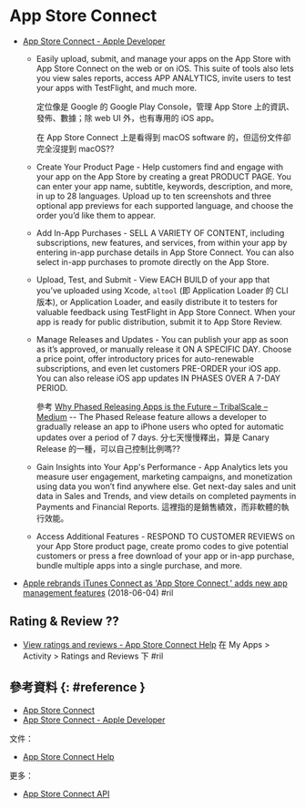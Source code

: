 # App Store Connect

  - [App Store Connect \- Apple Developer](https://developer.apple.com/app-store-connect/)
      - Easily upload, submit, and manage your apps on the App Store with App Store Connect on the web or on iOS. This suite of tools also lets you view sales reports, access APP ANALYTICS, invite users to test your apps with TestFlight, and much more.

        定位像是 Google 的 Google Play Console，管理 App Store 上的資訊、發佈、數據；除 web UI 外，也有專用的 iOS app。

        在 App Store Connect 上是看得到 macOS software 的，但這份文件卻完全沒提到 macOS??

      - Create Your Product Page - Help customers find and engage with your app on the App Store by creating a great PRODUCT PAGE. You can enter your app name, subtitle, keywords, description, and more, in up to 28 languages. Upload up to ten screenshots and three optional app previews for each supported language, and choose the order you’d like them to appear.
      - Add In-App Purchases - SELL A VARIETY OF CONTENT, including subscriptions, new features, and services, from within your app by entering in-app purchase details in App Store Connect. You can also select in-app purchases to promote directly on the App Store.
      - Upload, Test, and Submit - View EACH BUILD of your app that you’ve uploaded using Xcode, `altool` (即 Application Loader 的 CLI 版本), or Application Loader, and easily distribute it to testers for valuable feedback using TestFlight in App Store Connect. When your app is ready for public distribution, submit it to App Store Review.
      - Manage Releases and Updates - You can publish your app as soon as it’s approved, or manually release it ON A SPECIFIC DAY. Choose a price point, offer introductory prices for auto-renewable subscriptions, and even let customers PRE-ORDER your iOS app. You can also release iOS app updates IN PHASES OVER A 7-DAY PERIOD.

        參考 [Why Phased Releasing Apps is the Future – TribalScale – Medium](https://medium.com/tribalscale/why-phased-releasing-apps-are-the-future-95ed5f1de9e4) -- The Phased Release feature allows a developer to gradually release an app to iPhone users who opted for automatic updates over a period of 7 days. 分七天慢慢釋出，算是 Canary Release 的一種，可以自己控制比例嗎??

      - Gain Insights into Your App's Performance - App Analytics lets you measure user engagement, marketing campaigns, and monetization using data you won’t find anywhere else. Get next-day sales and unit data in Sales and Trends, and view details on completed payments in Payments and Financial Reports. 這裡指的是銷售績效，而非軟體的執行效能。
      - Access Additional Features - RESPOND TO CUSTOMER REVIEWS on your App Store product page, create promo codes to give potential customers or press a free download of your app or in-app purchase, bundle multiple apps into a single purchase, and more.

  - [Apple rebrands iTunes Connect as 'App Store Connect,' adds new app management features](https://appleinsider.com/articles/18/06/05/apple-rebrands-itunes-connect-as-app-store-connect-adds-new-app-management-features) (2018-06-04) #ril

## Rating & Review ??

  - [View ratings and reviews \- App Store Connect Help](https://help.apple.com/app-store-connect/#/devd15088dd0) 在 My Apps > Activity > Ratings and Reviews 下 #ril

## 參考資料 {: #reference }

  - [App Store Connect](https://appstoreconnect.apple.com/)
  - [App Store Connect - Apple Developer](https://developer.apple.com/app-store-connect/)

文件：

  - [App Store Connect Help](https://help.apple.com/app-store-connect/)

更多：

  - [App Store Connect API](app-store-connect-api.md)
